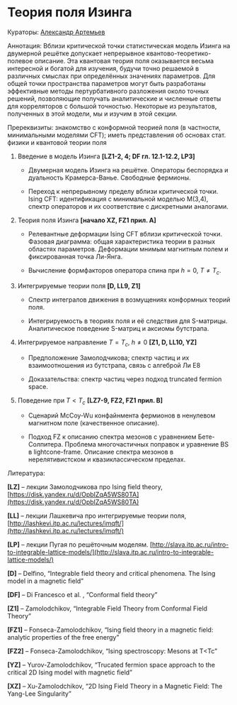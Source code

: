# Теория поля Изинга

Кураторы: [Александр Артемьев](mailto:alarting@yandex.ru)

Аннотация: Вблизи критической точки статистическая модель Изинга на двумерной решётке допускает непрерывное квантово-теоретико-полевое описание. Эта квантовая теория поля оказывается весьма интересной и богатой для изучения, будучи точно решаемой в различных смыслах при определённых значениях параметров. Для общей точки пространства параметров могут быть разработаны эффективные методы пертурбативного разложения около точных решений, позволяющие получать аналитические и численные ответы для корреляторов с большой точностью. Некоторые из результатов, полученных в этой модели, мы и изучим в этой секции.

Пререквизиты: знакомство с конформной теорией поля (в частности, минимальными моделями CFT); иметь представления об основах стат. физики и квантовой теории поля

1. Введение в модель Изинга **[LZ1-2, 4; DF гл. 12.1-12.2, LP3]**

   - Двумерная модель Изинга на решётке. Операторы беспорядка и дуальность Крамерса-Ванье. Свободные фермионы.


   - Переход к непрерывному пределу вблизи критической точки. Ising CFT: идентификация с минимальной моделью М(3,4), спектр операторов и их соответствие с дискретными аналогами.


2. Теория поля Изинга **[начало XZ, FZ1 прил. А]**

   - Релевантные деформации Ising CFT вблизи критической точки. Фазовая диаграмма: общая характеристика теории в разных областях параметров. Деформации мнимым магнитным полем и фиксированная точка Ли-Янга.


   - Вычисление формфакторов оператора спина при $h=0$, $T \neq T_c$.


3. Интегрируемые теории поля **[D, LL9, Z1]**

   - Спектр интегралов движения в возмущениях конформных теорий поля.


   - Интегрируемость в теориях поля и её следствия для S-матрицы. Аналитическое поведение S-матриц и аксиомы бутстрапа.


4. Интегрируемое направление $T=T_c$, $h\neq 0$  **[Z1, D, LL10, YZ]**

   - Предположение Замолодчикова; спектр частиц и их взаимоотношения из бутстрапа, связь с алгеброй Ли Е8


   - Доказательства: спектр частиц через подход truncated fermion space.  


5. Поведение при $T< T_c$  **[LZ7-9, FZ2, FZ1 прил. B]**

   - Сценарий McCoy-Wu конфайнмента фермионов в ненулевом магнитном поле (качественное описание).


   - Подход FZ к описанию спектра мезонов с уравнением Бете-Солпитера. Проблема многочастичных поправок и уравнение BS в lightcone-frame. Описание спектра мезонов в нерелятивистском и квазиклассическом пределах.


Литература:

**[LZ]** – лекции Замолодчикова про Ising field theory, [https://disk.yandex.ru/d/OpbIZqA5WS80TA](https://disk.yandex.ru/d/OpbIZqA5WS80TA)

**[LL]** – лекции Лашкевича про интегрируемые теории поля, [http://lashkevi.itp.ac.ru/lectures/imqft/](http://lashkevi.itp.ac.ru/lectures/imqft/)

**[LP]** – лекции Пугая по решёточным моделям. [http://slava.itp.ac.ru/intro-to-integrable-lattice-models/](http://slava.itp.ac.ru/intro-to-integrable-lattice-models/)

**[D]** – Delfino, “Integrable field theory and critical phenomena. The Ising model in a magnetic field”

**[DF]** – Di Francesco et al. , “Conformal field theory”

**[Z1]** – Zamolodchikov, “Integrable Field Theory from Conformal Field Theory”

**[FZ1]** – Fonseca-Zamolodchikov, “Ising field theory in a magnetic field: analytic properties of the free energy”

**[FZ2]** – Fonseca-Zamolodchikov, “Ising spectroscopy: Mesons at T<Tc”

**[YZ]** – Yurov-Zamolodchikov, “Trucated fermion space approach to the critical 2D Ising model with magnetic field”

**[XZ]** – Xu-Zamolodchikov, “2D Ising Field Theory in a Magnetic Field: The Yang-Lee Singularity”
